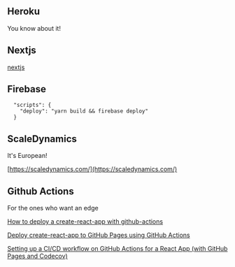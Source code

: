 
## Heroku

You know about it!

## Nextjs

[nextjs](https://nextjs.org/)

## Firebase

```
  "scripts": {
    "deploy": "yarn build && firebase deploy"
  }
  ```

## ScaleDynamics

It's European!

[https://scaledynamics.com/](https://scaledynamics.com/)


## Github Actions

For the ones who want an edge

[How to deploy a create-react-app with github-actions](https://cmichel.medium.com/how-to-deploy-a-create-react-app-with-github-actions-5e01f7a7b6b)

[Deploy create-react-app to GitHub Pages using GitHub Actions](https://medium.com/swlh/deploy-create-react-app-to-github-pages-using-github-actions-4e95ae7fd65f)


[Setting up a CI/CD workflow on GitHub Actions for a React App (with GitHub Pages and Codecov)](https://dev.to/dyarleniber/setting-up-a-ci-cd-workflow-on-github-actions-for-a-react-app-with-github-pages-and-codecov-4hnp)
